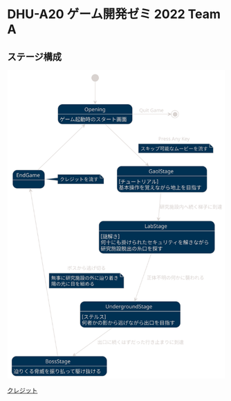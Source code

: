 # DHU-A20 ゲーム開発ゼミ 2022 Team A

## ステージ構成
![ステージ遷移図][img_stageTransition]

[クレジット][url_credit]


[url_credit]: credit.md

[img_stageTransition]: umls/StageTransition/Stage%20Transition.svg
